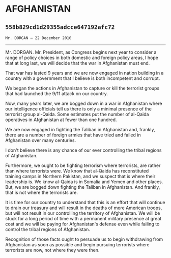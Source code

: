 # AFGHANISTAN
## `558b829cd1d29355adcce647192afc72`
`Mr. DORGAN — 22 December 2010`

---


Mr. DORGAN. Mr. President, as Congress begins next year to consider a 
range of policy choices in both domestic and foreign policy areas, I 
hope that at long last, we will decide that the war in Afghanistan must 
end.

That war has lasted 9 years and we are now engaged in nation building 
in a country with a government that I believe is both incompetent and 
corrupt.

We began the actions in Afghanistan to capture or kill the terrorist 
groups that had launched the 9/11 attack on our country.

Now, many years later, we are bogged down in a war in Afghanistan 
where our intelligence officials tell us there is only a minimal 
presence of the terrorist group al-Qaida. Some estimates put the number 
of al-Qaida operatives in Afghanistan at fewer than one hundred.

We are now engaged in fighting the Taliban in Afghanistan and, 
frankly, there are a number of foreign armies that have tried and 
failed in Afghanistan over many centuries.

I don't believe there is any chance of our ever controlling the 
tribal regions of Afghanistan.

Furthermore, we ought to be fighting terrorism where terrorists, are 
rather than where terrorists were. We know that al-Qaida has 
reconstituted training camps in Northern Pakistan, and we suspect that 
is where their leadership is. We know al-Qaida is in Somalia and Yemen 
and other places. But, we are bogged down fighting the Taliban in 
Afghanistan. And frankly, that is not where the terrorists are.

It is time for our country to understand that this is an effort that 
will continue to drain our treasury and will result in the deaths of 
more American troops, but will not result in our controlling the 
territory of Afghanistan. We will be stuck for a long period of time 
with a permanent military presence at great cost and we will be paying 
for Afghanistan's defense even while failing to control the tribal 
regions of Afghanistan.

Recognition of those facts ought to persuade us to begin withdrawing 
from Afghanistan as soon as possible and begin pursuing terrorists 
where terrorists are now, not where they were then.
